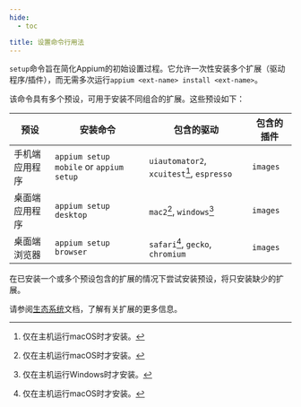 ```yaml
---
hide:
  - toc

title: 设置命令行用法
---
```


`setup`命令旨在简化Appium的初始设置过程。它允许一次性安装多个扩展（驱动程序/插件），而无需多次运行`appium <ext-name> install <ext-name>`。

该命令具有多个预设，可用于安装不同组合的扩展。这些预设如下：

|预设|安装命令|包含的驱动|包含的插件|
|--|--|--|--|
|手机端应用程序|`appium setup mobile` or `appium setup`|`uiautomator2`, `xcuitest`[^1], `espresso`|`images`|
|桌面端应用程序|`appium setup desktop`|`mac2`[^1], `windows`[^2]|`images`|
|桌面端浏览器|`appium setup browser`|`safari`[^1], `gecko`, `chromium`|`images`|

在已安装一个或多个预设包含的扩展的情况下尝试安装预设，将只安装缺少的扩展。

请参阅[生态系统](../ecosystem/index.md)文档，了解有关扩展的更多信息。

[^1]: 仅在主机运行macOS时才安装。
[^2]: 仅在主机运行Windows时才安装。
